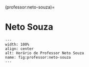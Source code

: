 (professor:neto-souza)=

# Neto Souza

```{figure} ../_static/img/professor/neto-souza.png
---
width: 100%
align: center
alt: Horário de Professor Neto Souza
name: fig:professor:neto-souza
---
```

